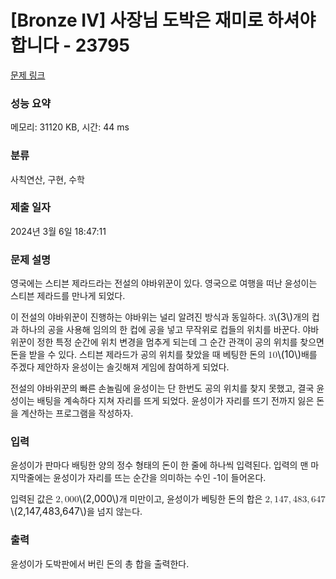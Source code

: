 # [Bronze IV] 사장님 도박은 재미로 하셔야 합니다 - 23795 

[문제 링크](https://www.acmicpc.net/problem/23795) 

### 성능 요약

메모리: 31120 KB, 시간: 44 ms

### 분류

사칙연산, 구현, 수학

### 제출 일자

2024년 3월 6일 18:47:11

### 문제 설명

<p data-pm-slice="1 1 []">영국에는 스티븐 제라드라는 전설의 야바위꾼이 있다. 영국으로 여행을 떠난 윤성이는 스티븐 제라드를 만나게 되었다.</p>

<p>이 전설의 야바위꾼이 진행하는 야바위는 널리 알려진 방식과 동일하다. <mjx-container class="MathJax" jax="CHTML" style="font-size: 109%; position: relative;"><mjx-math class="MJX-TEX" aria-hidden="true"><mjx-mn class="mjx-n"><mjx-c class="mjx-c33"></mjx-c></mjx-mn></mjx-math><mjx-assistive-mml unselectable="on" display="inline"><math xmlns="http://www.w3.org/1998/Math/MathML"><mn>3</mn></math></mjx-assistive-mml><span aria-hidden="true" class="no-mathjax mjx-copytext">\(3\)</span></mjx-container>개의 컵과 하나의 공을 사용해 임의의 한 컵에 공을 넣고 무작위로 컵들의 위치를 바꾼다. 야바위꾼이 정한 특정 순간에 위치 변경을 멈추게 되는데 그 순간 관객이 공의 위치를 찾으면 돈을 받을 수 있다. 스티븐 제라드가 공의 위치를 찾았을 때 베팅한 돈의 <mjx-container class="MathJax" jax="CHTML" style="font-size: 109%; position: relative;"><mjx-math class="MJX-TEX" aria-hidden="true"><mjx-mn class="mjx-n"><mjx-c class="mjx-c31"></mjx-c><mjx-c class="mjx-c30"></mjx-c></mjx-mn></mjx-math><mjx-assistive-mml unselectable="on" display="inline"><math xmlns="http://www.w3.org/1998/Math/MathML"><mn>10</mn></math></mjx-assistive-mml><span aria-hidden="true" class="no-mathjax mjx-copytext">\(10\)</span></mjx-container>배를 주겠다 제안하자 윤성이는 솔깃해져 게임에 참여하게 되었다.</p>

<p>전설의 야바위꾼의 빠른 손놀림에 윤성이는 단 한번도 공의 위치를 찾지 못했고, 결국 윤성이는 배팅을 계속하다 지쳐 자리를 뜨게 되었다. 윤성이가 자리를 뜨기 전까지 잃은 돈을 계산하는 프로그램을 작성하자.</p>

### 입력 

 <p data-pm-slice="1 1 []">윤성이가 판마다 배팅한 양의 정수 형태의 돈이 한 줄에 하나씩 입력된다. 입력의 맨 마지막줄에는 윤성이가 자리를 뜨는 순간을 의미하는 수인 -1이 들어온다.</p>

<p data-pm-slice="1 1 []">입력된 값은 <mjx-container class="MathJax" jax="CHTML" style="font-size: 109%; position: relative;"><mjx-math class="MJX-TEX" aria-hidden="true"><mjx-mn class="mjx-n"><mjx-c class="mjx-c32"></mjx-c></mjx-mn><mjx-mo class="mjx-n"><mjx-c class="mjx-c2C"></mjx-c></mjx-mo><mjx-mn class="mjx-n" space="2"><mjx-c class="mjx-c30"></mjx-c><mjx-c class="mjx-c30"></mjx-c><mjx-c class="mjx-c30"></mjx-c></mjx-mn></mjx-math><mjx-assistive-mml unselectable="on" display="inline"><math xmlns="http://www.w3.org/1998/Math/MathML"><mn>2</mn><mo>,</mo><mn>000</mn></math></mjx-assistive-mml><span aria-hidden="true" class="no-mathjax mjx-copytext">\(2,000\)</span></mjx-container>개 미만이고, 윤성이가 베팅한 돈의 합은 <mjx-container class="MathJax" jax="CHTML" style="font-size: 109%; position: relative;"><mjx-math class="MJX-TEX" aria-hidden="true"><mjx-mn class="mjx-n"><mjx-c class="mjx-c32"></mjx-c></mjx-mn><mjx-mo class="mjx-n"><mjx-c class="mjx-c2C"></mjx-c></mjx-mo><mjx-mn class="mjx-n" space="2"><mjx-c class="mjx-c31"></mjx-c><mjx-c class="mjx-c34"></mjx-c><mjx-c class="mjx-c37"></mjx-c></mjx-mn><mjx-mo class="mjx-n"><mjx-c class="mjx-c2C"></mjx-c></mjx-mo><mjx-mn class="mjx-n" space="2"><mjx-c class="mjx-c34"></mjx-c><mjx-c class="mjx-c38"></mjx-c><mjx-c class="mjx-c33"></mjx-c></mjx-mn><mjx-mo class="mjx-n"><mjx-c class="mjx-c2C"></mjx-c></mjx-mo><mjx-mn class="mjx-n" space="2"><mjx-c class="mjx-c36"></mjx-c><mjx-c class="mjx-c34"></mjx-c><mjx-c class="mjx-c37"></mjx-c></mjx-mn></mjx-math><mjx-assistive-mml unselectable="on" display="inline"><math xmlns="http://www.w3.org/1998/Math/MathML"><mn>2</mn><mo>,</mo><mn>147</mn><mo>,</mo><mn>483</mn><mo>,</mo><mn>647</mn></math></mjx-assistive-mml><span aria-hidden="true" class="no-mathjax mjx-copytext">\(2,147,483,647\)</span></mjx-container>을 넘지 않는다.</p>

### 출력 

 <p data-pm-slice="1 1 []">윤성이가 도박판에서 버린 돈의 총 합을 출력한다.</p>

